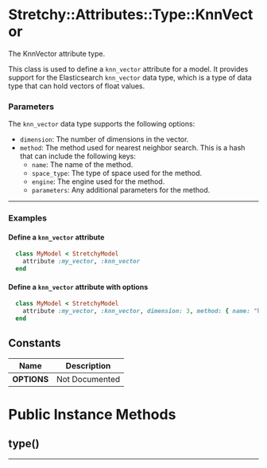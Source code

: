 # Stretchy::Attributes::Type::KnnVector [](#class-Stretchy::Attributes::Type::KnnVector) [](#top)
The KnnVector attribute type.

This class is used to define a `knn_vector` attribute for a model. 
It provides support for the Elasticsearch `knn_vector` data type, 
which is a type of data type that can hold vectors of float values.

### Parameters

The `knn_vector` data type supports the following options:
- `dimension`: The number of dimensions in the vector.
- `method`: The method used for nearest neighbor search. This is a hash that can include the following keys:
  - `name`: The name of the method.
  - `space_type`: The type of space used for the method.
  - `engine`: The engine used for the method.
  - `parameters`: Any additional parameters for the method.

---

### Examples

#### Define a `knn_vector` attribute

```ruby
  class MyModel < StretchyModel
    attribute :my_vector, :knn_vector
  end
```

#### Define a `knn_vector` attribute with options

```ruby
  class MyModel < StretchyModel
    attribute :my_vector, :knn_vector, dimension: 3, method: { name: "hnsw", space_type: "cosinesimil", engine: "nmslib", parameters: { ef_construction: 200 } }
  end
```
    
## Constants
| Name | Description |
| ---- | ----------- |
| **OPTIONS[](#OPTIONS)** | Not Documented |

# Public Instance Methods

      
## type() [](#method-i-type)
         
  
        
---

